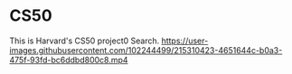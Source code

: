 # CS50
This is Harvard's CS50 project0 Search. 
https://user-images.githubusercontent.com/102244499/215310423-4651644c-b0a3-475f-93fd-bc6ddbd800c8.mp4

